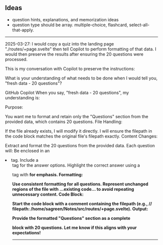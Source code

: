 ## Ideas
- question hints, explanations, and memorization ideas
- question type should be array. multiple-choice, flashcard, select-all-that-apply.

---

2025-03-27: I would copy a quiz into the landing page "./routes/+page.svelte" then tell Copilot to perform formatting of that data. I would then preserve the results after ensuring the 20 questions were processed.

This is my conversation with Copilot to preserve the instructions:

What is your understanding of what needs to be done when I would tell you, "fresh data - 20 questions"?

GitHub Copilot
When you say, "fresh data - 20 questions", my understanding is:

Purpose:

You want me to format and retain only the "Questions" section from the provided data, which contains 20 questions.
File Handling:

If the file already exists, I will modify it directly.
I will ensure the filepath in the code block matches the original file's filepath exactly.
Content Changes:

Extract and format the 20 questions from the provided data.
Each question will:
Be enclosed in an <li> tag.
Include a <ul> tag for the answer options.
Highlight the correct answer using a <p> tag with <strong> for emphasis.
Formatting:

Use consistent formatting for all questions.
Represent unchanged regions of the file with ...existing code... to avoid repeating unnecessary content.
Code Block:

Start the code block with a comment containing the filepath (e.g., // filepath: /home/sagreen/Notes/src/routes/+page.svelte).
Output:

Provide the formatted "Questions" section as a complete <section> block with 20 questions.
Let me know if this aligns with your expectations!

---
